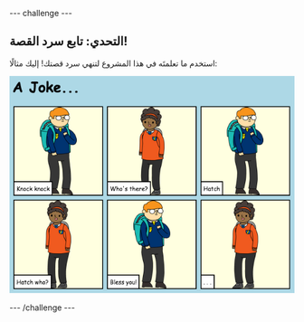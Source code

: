 --- challenge ---
## التحدي: تابع سرد القصة!
استخدم ما تعلمتَه في هذا المشروع لتنهي سرد قصتك! إليك مثالًا:

![screenshot](images/story-final.png)

--- /challenge ---
